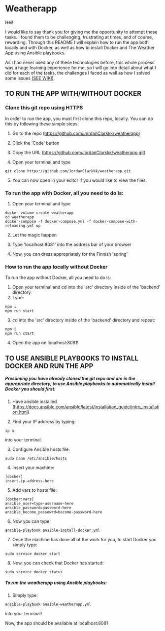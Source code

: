 # Weatherapp

Hei!

I would like to say thank you for giving me the opportunity to attempt these tasks. I found them to be challenging, frustrating at times, and of course, rewarding. Through this README I will explain how to run the app both locally and with Docker, as well as how to install Docker and The Weather App using Ansible playbooks. 

As I had never used any of these technologies before, this whole process was a huge learning experience for me, so I will go into detail about what I did for each of the tasks, the challenges I faced as well as how I solved some issues [(SEE WIKI)](https://github.com/JordanClarkkk/weatherapp/wiki/Eficode-WeatherApp-Tasks-Commentary).

## TO RUN THE APP WITH/WITHOUT DOCKER

### Clone this git repo using HTTPS

In order to run the app, you must first clone this repo, locally.
You can do this by following these simple steps:

1. Go to the repo (https://github.com/JordanClarkkk/weatherapp)

2. Click the 'Code' button

3. Copy the URL (https://github.com/JordanClarkkk/weatherapp.git)

4. Open your terminal and type 
```
git clone https://github.com/JordanClarkkk/weatherapp.git 
```
5. You can now open in your editor if you would like to view the files.

### To run the app with Docker, all you need to do is:

1. Open your terminal and type
```
docker volume create weatherapp
cd weatherapp
docker-compose -f docker-compose.yml -f docker-compose-with-reloading.yml up
```
2. Let the magic happen

3. Type 'localhost:8081' into the address bar of your browser

4. Now, you can dress appropriately for the Finnish 'spring'


### How to run the app locally without Docker

To run the app without Docker, all you need to do is:

1. Open your terminal and cd into the 'src' directory inside of the 'backend' directory.
2. Type:
```
npm i
npm run start
```
3. cd into the 'src' directory inside of the 'backend' directory and repeat:
```
npm i
npm run start
```
4. Open the app on localhost:8081!

## TO USE ANSIBLE PLAYBOOKS TO INSTALL DOCKER AND RUN THE APP

##### Presuming you have already cloned the git repo and are in the appropriate directory, to use Ansible playbooks to automatically install Docker you should first:

1. Have ansible installed (https://docs.ansible.com/ansible/latest/installation_guide/intro_installation.html)

2. Find your IP address by typing:
```
ip a
```
into your terminal.

3. Configure Ansible hosts file: 
```
sudo nano /etc/ansible/hosts
```

4. Insert your machine:
```
[docker]
insert.ip.address.here
```

5. Add vars to hosts file:
```
[docker:vars]
ansible_user=type-username-here
ansible_password=password-here
ansible_become_passowrd=become-password-here
```
6. Now you can type
```
ansible-playbook ansible-install-docker.yml

```

7. Once the machine has done all of the work for you, to start Docker you simply type:
```
sudo service docker start
```

8. Now, you can check that Docker has started:
```
sudo service docker status
```

##### To run the weatherapp using Ansible playbooks:

1. Simply type:
```
ansible-playbook ansible-weatherapp.yml
```
into your terminal!

Now, the app should be available at localhost:8081

